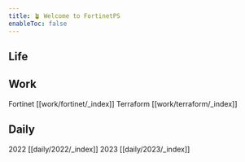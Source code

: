 ```yaml
---
title: 🪴 Welcome to FortinetPS
enableToc: false
---
```


## Life

## Work
Fortinet [[work/fortinet/_index]]
Terraform [[work/terraform/_index]]

## Daily
2022 [[daily/2022/_index]]
2023 [[daily/2023/_index]]


